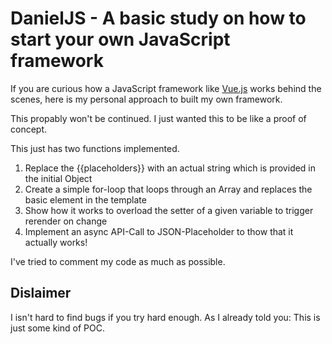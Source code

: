 # DanielJS - A basic study on how to start your own JavaScript framework

If you are curious how a JavaScript framework like [Vue.js](https://vuejs.org) works behind the scenes, here is my personal approach to built my own framework.

This propably won't be continued. I just wanted this to be like a proof of concept.

This just has two functions implemented.

1. Replace the {{placeholders}} with an actual string which is provided in the initial Object
2. Create a simple for-loop that loops through an Array and replaces the basic element in the template
3. Show how it works to overload the setter of a given variable to trigger rerender on change
4. Implement an async API-Call to JSON-Placeholder to thow that it actually works!

I've tried to comment my code as much as possible.

## Dislaimer

I isn't hard to find bugs if you try hard enough. As I already told you: This is just some kind of POC.
